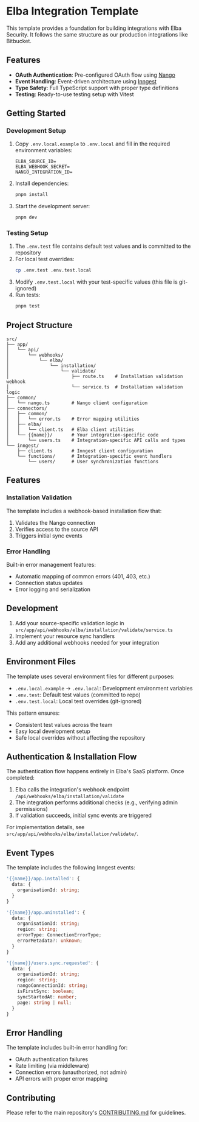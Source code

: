 # Elba Integration Template

This template provides a foundation for building integrations with Elba Security. It follows the same structure as our production integrations like Bitbucket.

## Features

- **OAuth Authentication**: Pre-configured OAuth flow using [Nango](https://nango.dev/)
- **Event Handling**: Event-driven architecture using [Inngest](https://www.inngest.com/)
- **Type Safety**: Full TypeScript support with proper type definitions
- **Testing**: Ready-to-use testing setup with Vitest

## Getting Started

### Development Setup

1. Copy `.env.local.example` to `.env.local` and fill in the required environment variables:

   ```
   ELBA_SOURCE_ID=
   ELBA_WEBHOOK_SECRET=
   NANGO_INTEGRATION_ID=
   ```

2. Install dependencies:

   ```bash
   pnpm install
   ```

3. Start the development server:
   ```bash
   pnpm dev
   ```

### Testing Setup

1. The `.env.test` file contains default test values and is committed to the repository
2. For local test overrides:
   ```bash
   cp .env.test .env.test.local
   ```
3. Modify `.env.test.local` with your test-specific values (this file is git-ignored)
4. Run tests:
   ```bash
   pnpm test
   ```

## Project Structure

```
src/
├── app/
│   └── api/
│       └── webhooks/
│           └── elba/
│               └── installation/
│                   └── validate/
│                       ├── route.ts    # Installation validation webhook
│                       └── service.ts  # Installation validation logic
├── common/
│   └── nango.ts        # Nango client configuration
├── connectors/
│   ├── common/
│   │   └── error.ts    # Error mapping utilities
│   ├── elba/
│   │   └── client.ts   # Elba client utilities
│   └── {{name}}/       # Your integration-specific code
│       └── users.ts    # Integration-specific API calls and types
└── inngest/
    ├── client.ts       # Inngest client configuration
    └── functions/      # Integration-specific event handlers
        └── users/      # User synchronization functions
```

## Features

### Installation Validation

The template includes a webhook-based installation flow that:

1. Validates the Nango connection
2. Verifies access to the source API
3. Triggers initial sync events

### Error Handling

Built-in error management features:

- Automatic mapping of common errors (401, 403, etc.)
- Connection status updates
- Error logging and serialization

## Development

1. Add your source-specific validation logic in `src/app/api/webhooks/elba/installation/validate/service.ts`
2. Implement your resource sync handlers
3. Add any additional webhooks needed for your integration

## Environment Files

The template uses several environment files for different purposes:

- `.env.local.example` → `.env.local`: Development environment variables
- `.env.test`: Default test values (committed to repo)
- `.env.test.local`: Local test overrides (git-ignored)

This pattern ensures:

- Consistent test values across the team
- Easy local development setup
- Safe local overrides without affecting the repository

## Authentication & Installation Flow

The authentication flow happens entirely in Elba's SaaS platform. Once completed:

1. Elba calls the integration's webhook endpoint `/api/webhooks/elba/installation/validate`
2. The integration performs additional checks (e.g., verifying admin permissions)
3. If validation succeeds, initial sync events are triggered

For implementation details, see `src/app/api/webhooks/elba/installation/validate/`.

## Event Types

The template includes the following Inngest events:

```typescript
'{{name}}/app.installed': {
  data: {
    organisationId: string;
  }
}

'{{name}}/app.uninstalled': {
  data: {
    organisationId: string;
    region: string;
    errorType: ConnectionErrorType;
    errorMetadata?: unknown;
  }
}

'{{name}}/users.sync.requested': {
  data: {
    organisationId: string;
    region: string;
    nangoConnectionId: string;
    isFirstSync: boolean;
    syncStartedAt: number;
    page: string | null;
  }
}
```

## Error Handling

The template includes built-in error handling for:

- OAuth authentication failures
- Rate limiting (via middleware)
- Connection errors (unauthorized, not admin)
- API errors with proper error mapping

## Contributing

Please refer to the main repository's [CONTRIBUTING.md](../../CONTRIBUTING.md) for guidelines.

